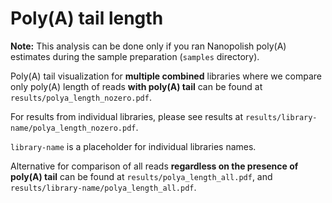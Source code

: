 # Poly(A) tail length
**Note:** This analysis can be done only if you ran Nanopolish poly(A) estimates during the sample preparation (`samples` directory).

Poly(A) tail visualization for **multiple combined** libraries where we compare only poly(A) length of reads **with poly(A) tail** can be found at `results/polya_length_nozero.pdf`.

For results from individual libraries, please see results at `results/library-name/polya_length_nozero.pdf`.

`library-name` is a placeholder for individual libraries names. 

Alternative for comparison of all reads **regardless on the presence of poly(A) tail** can be found at `results/polya_length_all.pdf`, and `results/library-name/polya_length_all.pdf`.
